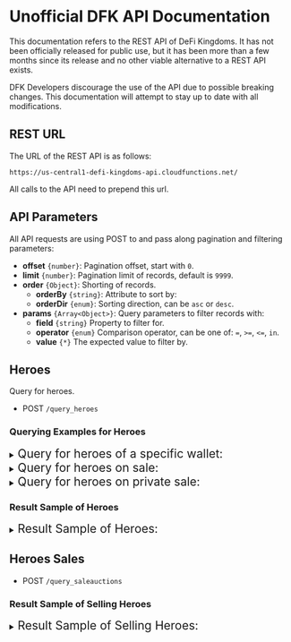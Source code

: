 # Unofficial DFK API Documentation

This documentation refers to the REST API of DeFi Kingdoms. It has not been officially released for public use, but it has been more than a few months since its release and no other viable alternative to a REST API exists.

DFK Developers discourage the use of the API due to possible breaking changes. This documentation will attempt to stay up to date with all modifications.

## REST URL

The URL of the REST API is as follows:

```
https://us-central1-defi-kingdoms-api.cloudfunctions.net/
```

All calls to the API need to prepend this url.

## API Parameters

All API requests are using POST to and pass along pagination and filtering parameters:

* **offset** `{number}`: Pagination offset, start with `0`.
* **limit** `{number}`: Pagination limit of records, default is `9999`.
* **order** `{Object}`: Shorting of records.
    * **orderBy** `{string}`: Attribute to sort by:
    * **orderDir** `{enum}`: Sorting direction, can be `asc` or `desc`.
* **params** `{Array<Object>}`: Query parameters to filter records with:
    * **field** `{string}` Property to filter for.
    * **operator** `{enum}` Comparison operator, can be one of: `=`, `>=`, `<=`, `in`.
    * **value** `{*}` The expected value to filter by.


## Heroes

Query for heroes.

* POST `/query_heroes`

### Querying Examples for Heroes


<details>
  <summary><span style="font-size: 1.5em;">Query for heroes of a specific wallet:</span></summary>
<br />

```json
{
    "limit":9999,
    "offset":0,
    "order": {
        "orderBy":"id",
        "orderDir":"asc"
    },
    "params": [{
        "field":"owner",
        "operator":"=",
        "value":"0x67221b267cee49427bAa0974ceac988682192977"
    }]
}
```
</details>
<details>
  <summary><span style="font-size: 1.5em;">Query for heroes on sale:</span></summary>
<br />

```json
{
    "limit":100,
    "offset":0,
    "order": {
        "orderBy":"salesprice",
        "orderDir":"asc"
    },
    "params": [{
        "field":"salesprice",
        "operator":">=",
        "value":1000000000000000000
    }]
}
```
</details>
<details>
  <summary><span style="font-size: 1.5em;">Query for heroes on private sale:</span></summary>
<br />

```json
{
    "limit":100,
    "offset":0,
    "order": {
        "orderBy":"salesprice",
        "orderDir":"asc"
    },
    "params": [{
        "field":"privateauctionprofile",
        "operator":">=",
        "value":"0x67221b267cee49427bAa0974ceac988682192977"
    }]
}
```
</details>

### Result Sample of Heroes

<details>
  <summary><span style="font-size: 1.5em;">Result Sample of Heroes:</span></summary>
<br />

```json
[
    {
        "id": "502",
        "numberid": "502",
        "owner": "0xCb67fEFFA39792fe2769796b2407d851faAff9ca",
        "creator": null,
        "statgenes": "281364166417808041148923757084678628457663213035028620104753236490527050",
        "visualgenes": "60557421229657533075248750082607857616771902340872764390829249274249350",
        "rarity": 2,
        "shiny": true,
        "generation": 0,
        "firstname": 1867,
        "lastname": 1711,
        "shinystyle": 5,
        "mainclass": "6",
        "subclass": "2",
        "summonedtime": "1633046465",
        "nextsummontime": "1646991108",
        "summonerid": "0",
        "assistantid": "0",
        "summons": 42,
        "maxsummons": 11,
        "staminafullat": "1646703502",
        "hpfullat": "0",
        "mpfullat": "0",
        "level": 5,
        "xp": "644",
        "currentquest": "0x0000000000000000000000000000000000000000",
        "sp": 0,
        "status": "0",
        "strength": 14,
        "intelligence": 10,
        "wisdom": 14,
        "luck": 13,
        "agility": 9,
        "vitality": 14,
        "endurance": 13,
        "dexterity": 10,
        "hp": 281,
        "mp": 57,
        "stamina": 27,
        "strengthgrowthp": 6000,
        "intelligencegrowthp": 2500,
        "wisdomgrowthp": 5000,
        "luckgrowthp": 3000,
        "agilitygrowthp": 6000,
        "vitalitygrowthp": 6000,
        "endurancegrowthp": 5700,
        "dexteritygrowthp": 6000,
        "strengthgrowths": 1375,
        "intelligencegrowths": 625,
        "wisdomgrowths": 875,
        "luckgrowths": 1625,
        "agilitygrowths": 1750,
        "vitalitygrowths": 1250,
        "endurancegrowths": 1525,
        "dexteritygrowths": 1375,
        "hpsmgrowth": 2500,
        "hprggrowth": 3500,
        "hplggrowth": 4000,
        "mpsmgrowth": 3000,
        "mprggrowth": 4000,
        "mplggrowth": 3000,
        "mining": 55,
        "gardening": 77,
        "foraging": 35,
        "fishing": 22,
        "profession": "gardening",
        "passive1": "Basic2",
        "passive2": "Basic2",
        "active1": "Basic6",
        "active2": "Basic2",
        "statboost1": "LCK",
        "statboost2": "END",
        "statsunknown1": "5",
        "element": "light",
        "statsunknown2": "0",
        "gender": "female",
        "headappendage": "6",
        "backappendage": "4",
        "background": "arctic",
        "hairstyle": "4",
        "haircolor": "578761",
        "visualunknown1": "0",
        "eyecolor": "896693",
        "skincolor": "aa5c38",
        "appendagecolor": "2a386d",
        "backappendagecolor": "2a386d",
        "visualunknown2": "6",
        "assistingauction": null,
        "assistingprice": null,
        "saleauction": "941550",
        "saleprice": "5800000000000000000000",
        "privateauctionprofile": null,
        "summoner_id": null,
        "summoner_mainclass": null,
        "summoner_rarity": null,
        "summoner_generation": null,
        "summoner_visualgenes": null,
        "assistant_id": null,
        "assistant_mainclass": null,
        "assistant_rarity": null,
        "assistant_generation": null,
        "assistant_visualgenes": null,
        "owner_name": "FoLu",
        "owner_picid": null,
        "owner_address": "0xCb67fEFFA39792fe2769796b2407d851faAff9ca",
        "owner_nftid": "3",
        "owner_collectionid": "0",
        "assistauction_startingprice": null,
        "assistauction_endingprice": null,
        "assistauction_duration": null,
        "assistauction_startedat": null,
        "saleauction_startingprice": "5800000000000000000000",
        "saleauction_endingprice": "5800000000000000000000",
        "saleauction_duration": "60",
        "saleauction_startedat": "1646732218",
        "firstname_string": "Cullodena",
        "lastname_string": "Thunmutul",
        "summons_remaining": 11,
        "current_stamina": "27"
    }
]
```
</details>

## Heroes Sales

* POST `/query_saleauctions`

### Result Sample of Selling Heroes

<details>
  <summary><span style="font-size: 1.5em;">Result Sample of Selling Heroes:</span></summary>
<br />

```json
[
  {
    "id": "49949",
    "seller": "0x7C469401BA1dae4814Ae9E6c8F5283EeC1Bab592",
    "tokenid": "15918",
    "startingprice": "165000000000000000000",
    "endingprice": "165000000000000000000",
    "duration": "60",
    "startedat": "1636951336",
    "winner": null,
    "endedat": "1636951363",
    "open": false,
    "purchaseprice": null,
    "hero_id": "15918",
    "hero_mainclass": "5",
    "hero_rarity": 2,
    "hero_shiny": false,
    "seller_name": "oobie",
    "seller_picid": null,
    "seller_nftid": "3",
    "seller_collectionid": "0",
    "seller_address": "0x7C469401BA1dae4814Ae9E6c8F5283EeC1Bab592",
    "winner_name": null,
    "winner_picid": null,
    "winner_nftid": null,
    "winner_collectionid": null,
    "winner_address": null
  }
]
```

## Heroes Renting

* POST `/query_assistauctions`

### Querying Examples for Renting Heroes

<details>
  <summary><span style="font-size: 1.5em;">Query for past rents:</span></summary>
<br />

```json
{
    "limit":100,
    "offset":0,
    "order": {
        "orderBy":"endedat",
        "orderDir":"desc"
    },
    "params": [{
        "field":"open",
        "operator":"=",
        "value":false
    }]
}
```
</details>

### Result Sample of Renting Heroes

<details>
  <summary><span style="font-size: 1.5em;">Result Sample of Renting Heroes:</span></summary>
<br />

```json
[
    {
        "id": "167163",
        "seller": "0x043C91573014f46f58F73dDfaB865a2536532E81",
        "tokenid": "135528",
        "startingprice": "23000000000000000000",
        "endingprice": "23000000000000000000",
        "duration": "60",
        "startedat": "1646729497",
        "winner": "0xf4d3aE202c9Ae516f7eb1DB5afF19Bf699A5E355",
        "endedat": "1646744741",
        "open": false,
        "purchaseprice": "23000000000000000000",
        "hero_id": "135528",
        "hero_mainclass": "7",
        "hero_rarity": 4,
        "hero_shiny": false,
        "seller_name": "DonCrypto",
        "seller_picid": null,
        "seller_nftid": "7",
        "seller_collectionid": "0",
        "seller_address": "0x043C91573014f46f58F73dDfaB865a2536532E81",
        "winner_name": null,
        "winner_picid": null,
        "winner_nftid": null,
        "winner_collectionid": null,
        "winner_address": null
    }
]
```
</details>
